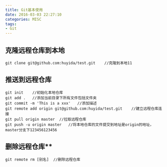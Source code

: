 ```yaml
---
title: Git基本使用
date: 2016-03-03 22:27:10
categories: MISC
tags: 
- Git
---
```


## **克隆远程仓库到本地**

```
git clone git@github.com:huyida/test.git    //克隆到本地11
```

## **推送到远程仓库**

```
git init    //初始化本地仓库
git add .   //添加当前目录下所有文件包括文件夹
git commit -m 'This is a xxx'   //添加描述
git remote add origin git@github.com:huyida/test.git    //建立远程仓库连接
git pull origin master  //拉取远程仓库
git push -u origin master   //将本地仓库的文件提交到地址是origin的地址，master分支下123456123456
```

<!--MORE-->

## 删除远程仓库**

```
git remote rm [别名]  //删除远程仓库
```